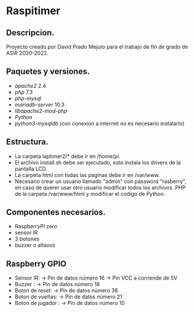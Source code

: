 # Raspitimer

## Descripcion.

Proyecto creado por David Prado Mejuto para el trabajo de fin de grado de ASIR 2020-2022.

## Paquetes y versiones.
- *apache2* 2.4
- *php* 7.3
- *php-mysql*
- *mariadb-server* 10.3
- *libapache2-mod-php*
- *Python*
- *python3-mysqldb* (con conexion a internet no es necesario instalarlo)

## Estructura.
- La carpeta laptimer2/* debe ir en /home/pi.
- El archivo install.sh debe ser ejecutado, esto instala los drivers de la pantalla LCD.
- La carpeta html con todas las paginas debe ir en /var/www.
- Necesario crear un usuario llamado "admin" con password "rasberry", en caso de querer usar otro usuario modificar todos los archivos .PHP de la carpeta /var/www/html y modificar el codigo de Python.

## Componentes necesarios.
- RaspberryPI zero 
- sensor IR
- 3 botones 
- buzzer o altavoz


## Raspberry GPIO
- Sensor IR: 
 -> Pin de datos número 16
 -> Pin VCC a corriende de 5V
- Buzzer : 
 -> Pin de datos número 18
- Boton  de reset: 
 -> Pin de datos número 36
- Boton  de vueltas: 
 -> Pin de datos número 21
- Boton de jugador : 
 -> Pin de datos número 10
